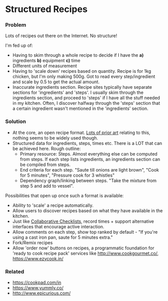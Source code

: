 # Structured Recipes

### Problem

Lots of recipes out there on the Internet. No structure!

I'm fed up of:

- Having to skim through a whole recipe to decide if I have the **a)** ingredients **b)** equipment **c)** time
- Different units of measurement
- Having to 'scale down' recipes based on quantity. Recipe is for 1kg chicken, but I'm only making 500g. Got to read every step/ingredient and scale by 0.5 to get the actual amount.
- Inaccurate ingredients section. Recipe sites typically have separate sections for 'ingredients' and 'steps'. I usually skim through the ingredients section, and proceed to 'steps' if I have all the stuff needed in my kitchen. Often, I discover halfway through the 'steps' section that a certain ingredient wasn't mentioned in the 'ingredients' section.

### Solution

- At the core, an open recipe format. [Lots of prior art](http://microformats.org/wiki/recipe-formats) relating to this, nothing seems to be widely used though.
- Structured data for ingredients, steps, times etc. There is a LOT that can be achieved here. Rough outline:
  - Primary resource: Steps. Almost everything else can be computed from steps. If each step lists ingredients, an ingredients section can be compiled from steps.
  - End criteria for each step. "Saute till onions are light brown", "Cook for 5 minutes", "Pressure cook for 3 whistles"
  - Dependency graph/linking between steps. "Take the mixture from step 5 and add to vessel".

Possibilities that open up once such a format is available:

- Ability to 'scale' a recipe automatically.
- Allow users to discover recipes based on what they have available in the kitchen.
- Just like [Collaborative Checklists](collaborative-checklists.md), record times + support alternative interfaces that encourage active interaction.
- Allow comments on each step, show top ranked by default - "If you're using a cast iron pan, saute for 5 minutes extra."
- Fork/Remix recipes
- Allow 'order now' buttons on recipes, a programmatic foundation for 'ready to cook recipe pack' services like http://www.cookgourmet.co/, https://www.ezycook.in/

### Related

- https://cookpad.com/in
- https://www.yummly.co/
- http://www.epicurious.com/